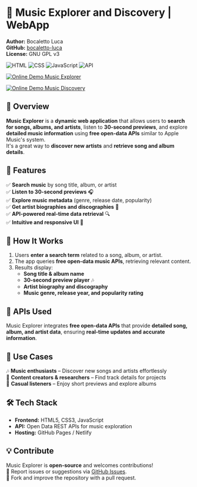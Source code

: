 # 🎵 Music Explorer and Discovery | WebApp 

**Author:** Bocaletto Luca  
**GitHub:** [bocaletto-luca](https://github.com/bocaletto-luca)  
**License:** GNU GPL v3  

![HTML](https://img.shields.io/badge/HTML5-E34F26?style=flat-square&logo=html5&logoColor=white)
![CSS](https://img.shields.io/badge/CSS3-1572B6?style=flat-square&logo=css3&logoColor=white)
![JavaScript](https://img.shields.io/badge/JavaScript-F7DF1E?style=flat-square&logo=javascript&logoColor=black)
![API](https://img.shields.io/badge/API-Apple%20Music%20like-9cf?style=flat-square&logo=music)

[![Online Demo Music Explorer](https://img.shields.io/badge/Online-Demo-blue?style=for-the-badge&logo=google-chrome&logoColor=white)](https://bocaletto-luca.github.io/Music-Explorer/music-explorer.html)

[![Online Demo Music Discovery](https://img.shields.io/badge/Online-Demo-blue?style=for-the-badge&logo=google-chrome&logoColor=white)](https://bocaletto-luca.github.io/Music-Explorer/music-discovery.html)
## 📌 Overview  

**Music Explorer** is a **dynamic web application** that allows users to **search for songs, albums, and artists**, listen to **30-second previews**, and explore **detailed music information** using **free open-data APIs** similar to Apple Music's system.  
It's a great way to **discover new artists** and **retrieve song and album details**.

## 🌟 Features  

✅ **Search music** by song title, album, or artist  
✅ **Listen to 30-second previews** 🎧  
✅ **Explore music metadata** (genre, release date, popularity)  
✅ **Get artist biographies and discographies** 📜  
✅ **API-powered real-time data retrieval** 🔍  
✅ **Intuitive and responsive UI** 📱  

## 🚀 How It Works  

1. Users **enter a search term** related to a song, album, or artist.  
2. The app queries **free open-data music APIs**, retrieving relevant content.  
3. Results display:
   - **Song title & album name**  
   - **30-second preview player** 🎶  
   - **Artist biography and discography**  
   - **Music genre, release year, and popularity rating**  

## 🔗 APIs Used  

Music Explorer integrates **free open-data APIs** that provide **detailed song, album, and artist data**, ensuring **real-time updates and accurate information**.

## 🎯 Use Cases  

🎶 **Music enthusiasts** – Discover new songs and artists effortlessly  
📝 **Content creators & researchers** – Find track details for projects  
📢 **Casual listeners** – Enjoy short previews and explore albums  

## 🛠 Tech Stack  

- **Frontend:** HTML5, CSS3, JavaScript  
- **API:** Open Data REST APIs for music exploration  
- **Hosting:** GitHub Pages / Netlify  

## 💡 Contribute  

Music Explorer is **open-source** and welcomes contributions!  
📌 Report issues or suggestions via [GitHub Issues](https://github.com/bocaletto-luca/music-explorer/issues).  
🔧 Fork and improve the repository with a pull request.  
